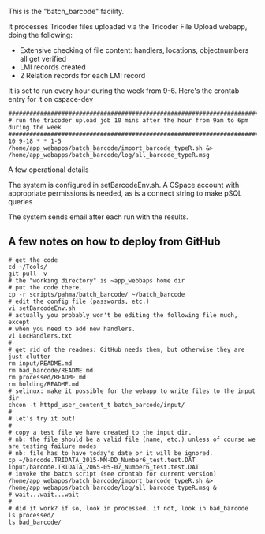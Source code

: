 This is the "batch_barcode" facility.

It processes Tricoder files uploaded via the Tricoder File Upload webapp, doing the following:

* Extensive checking of file content: handlers, locations, objectnumbers all get verified
* LMI records created
* 2 Relation records for each LMI record

It is set to run every hour during the week from 9-6.  Here's the crontab entry for it on cspace-dev 

```
##################################################################################
# run the tricoder upload job 10 mins after the hour from 9am to 6pm during the week
##################################################################################
10 9-18 * * 1-5 /home/app_webapps/batch_barcode/import_barcode_typeR.sh &> /home/app_webapps/batch_barcode/log/all_barcode_typeR.msg
```
A few operational details

The system is configured in setBarcodeEnv.sh. A CSpace account with appropriate permissions is needed, 
as is a connect string to make pSQL queries

The system sends email after each run with the results.

## A few notes on how to deploy from GitHub
```
# get the code
cd ~/Tools/
git pull -v
# the "working directory" is ~app_webbaps home dir
# put the code there.
cp -r scripts/pahma/batch_barcode/ ~/batch_barcode
# edit the config file (passwords, etc.)
vi setBarcodeEnv.sh
# actually you probably won't be editing the following file much, except
# when you need to add new handlers.
vi LocHandlers.txt
#
# get rid of the readmes: GitHub needs them, but otherwise they are just clutter
rm input/README.md
rm bad_barcode/README.md
rm processed/README.md
rm holding/README.md
# selinux: make it possible for the webapp to write files to the input dir
chcon -t httpd_user_content_t batch_barcode/input/
#
# let's try it out!
#
# copy a test file we have created to the input dir.
# nb: the file should be a valid file (name, etc.) unless of course we are testing failure modes
# nb: file has to have today's date or it will be ignored.
cp ~/barcode.TRIDATA_2015-MM-DD_Number6_test.test.DAT  input/barcode.TRIDATA_2065-05-07_Number6_test.test.DAT
# invoke the batch script (see crontab for current version)
/home/app_webapps/batch_barcode/import_barcode_typeR.sh &> /home/app_webapps/batch_barcode/log/all_barcode_typeR.msg &
# wait...wait...wait
#
# did it work? if so, look in processed. if not, look in bad_barcode
ls processed/
ls bad_barcode/
```
